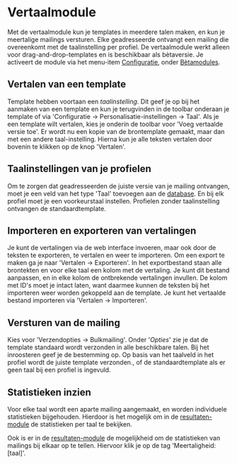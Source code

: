 # Vertaalmodule

Met de vertaalmodule kun je templates in meerdere talen maken, en kun je meertalige mailings versturen. Elke geadresseerde ontvangt een mailing die overeenkomt met de taalinstelling per profiel. De vertaalmodule werkt alleen voor drag-and-drop-templates en is beschikbaar als bètaversie. Je activeert de module via het menu-item [Configuratie](https://ms.copernica.com/#/admin), onder [Bètamodules](https://ms.copernica.com/#/admin/user/betamodules).

## Vertalen van een template
Template hebben voortaan een *taalinstelling*. Dit geef je op bij het aanmaken van een template en kun je terugvinden in de toolbar onderaan je template of via 'Configuratie -> Personalisatie-instellingen -> Taal'. Als je een template wilt vertalen, kies je onderin de toolbar voor 'Voeg vertaalde versie toe'. Er wordt nu een kopie van de brontemplate gemaakt, maar dan met een andere taal-instelling. Hierna kun je alle teksten vertalen door bovenin te klikken op de knop 'Vertalen'.  

## Taalinstellingen van je profielen
Om te zorgen dat geadresseerden de juiste versie van je mailing ontvangen, moet je een veld van het type 'Taal' toevoegen aan de [database](https://ms.copernica.com/#/profiles). En bij elk profiel moet je een voorkeurstaal instellen. Profielen zonder taalinstelling ontvangen de standaardtemplate. 

## Importeren en exporteren van vertalingen
Je kunt de vertalingen via de web interface invoeren, maar ook door de teksten te exporteren, te vertalen en weer te importeren. Om een export te maken ga je naar 'Vertalen -> Exporteren'. In het exportbestand staan alle brontekten en voor elke taal een kolom met de vertaling. Je kunt dit bestand aanpassen, en in elke kolom de ontbrekende vertalingen invullen. De kolom met ID's moet je intact laten, want daarmee kunnen de teksten bij het importeren weer worden gekoppeld aan de template. Je kunt het vertaalde bestand importeren via 'Vertalen -> Importeren'. 

## Versturen van de mailing
Kies voor 'Verzendopties -> Bulkmailing'. Onder '*Opties*' zie je dat de template standaard wordt verzonden in alle beschikbare talen. Bij het inroosteren geef je de bestemming op. Op basis van het taalveld in het profiel wordt de juiste template verzonden., of de standaardtemplate als er geen taal bij een profiel is ingevuld.

## Statistieken inzien
Voor elke taal wordt een aparte mailing aangemaakt, en worden individuele statistieken bijgehouden. Hierdoor is het mogelijk om in de [resultaten-module](https://ms.copernica.com/#/results/sentmailings) de statistieken per taal te bekijken. 

Ook is er in de [resultaten-module](https://ms.copernica.com/#/results/sentmailings) de mogelijkheid om de statistieken van mailings bij elkaar op te tellen. Hiervoor klik je op de tag 'Meertaligheid: [taal]'. 
